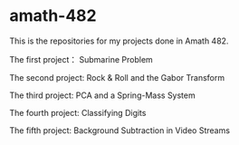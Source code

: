 # amath-482
This is the repositories for my projects done in Amath 482.

The first project： Submarine Problem

The second project: Rock & Roll and the Gabor Transform

The third project: PCA and a Spring-Mass System

The fourth project: Classifying Digits

The fifth project: Background Subtraction in Video Streams
